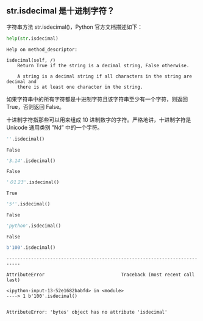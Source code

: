 ## str.isdecimal 是十进制字符？

字符串方法 str.isdecimal()，Python 官方文档描述如下：


```python
help(str.isdecimal)
```

    Help on method_descriptor:
    
    isdecimal(self, /)
        Return True if the string is a decimal string, False otherwise.
        
        A string is a decimal string if all characters in the string are decimal and
        there is at least one character in the string.
    
    

如果字符串中的所有字符都是十进制字符且该字符串至少有一个字符，则返回 True，否则返回 False。

十进制字符指那些可以用来组成 10 进制数字的字符。严格地讲，十进制字符是 Unicode 通用类别 ”Nd” 中的一个字符。


```python
''.isdecimal()
```




    False




```python
'3.14'.isdecimal()
```




    False




```python
'０1２3'.isdecimal()
```




    True




```python
'5²'.isdecimal()
```




    False




```python
'python'.isdecimal()
```




    False




```python
b'100'.isdecimal()
```


    ---------------------------------------------------------------------------

    AttributeError                            Traceback (most recent call last)

    <ipython-input-13-52e1682babfd> in <module>
    ----> 1 b'100'.isdecimal()
    

    AttributeError: 'bytes' object has no attribute 'isdecimal'


